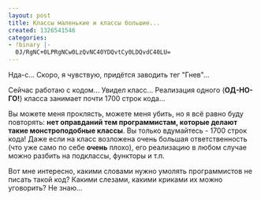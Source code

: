 ```yaml
---
layout: post
title: Классы маленькие и классы большие...
created: 1326541546
categories:
- !binary |-
  0J/RgNC+0LPRgNCw0LzQvNC40YDQvtCy0LDQvdC40LU=
---
```

Нда-с... Скоро, я чувствую, придётся заводить тег "Гнев"...

Сейчас работаю с кодом... Увидел класс... Реализация одного (**ОД-НО-ГО!**) класса занимает почти 1700 строк кода...

Вы можете меня проклясть, можете меня убить, но я всё равно буду повторять: **нет оправданий тем программистам, которые делают такие монстроподобные классы**. Вы только вдумайтесь - 1700 строк кода! Даже если на класс возложена очень большая ответственность (что уже само по себе **очень** плохо), его реализацию в любом случае можно разбить на подклассы, функторы и т.п.

Вот мне интересно, какими словами нужно умолять программистов не писать такой код? Какими слезами, какими криками их можно уговорить? Не знаю...
